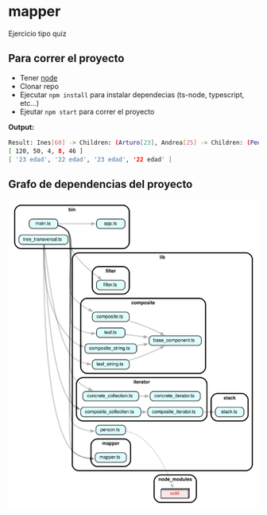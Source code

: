 # mapper

Ejercicio tipo quiz

## Para correr el proyecto

- Tener [node](https://nodejs.org/en/)
- Clonar repo
- Ejecutar `npm install` para instalar dependecias (ts-node, typescript, etc...)
- Ejeutar `npm start` para correr el proyecto

**Output:**

```bash
Result: Ines[60] -> Children: (Arturo[23], Andrea[25] -> Children: (Pedrito[4], Valeria[2]))
[ 120, 50, 4, 8, 46 ]
[ '23 edad', '22 edad', '23 edad', '22 edad' ]
```

## Grafo de dependencias del proyecto

![Grafo de dependencias](./dependency-graph.svg)
